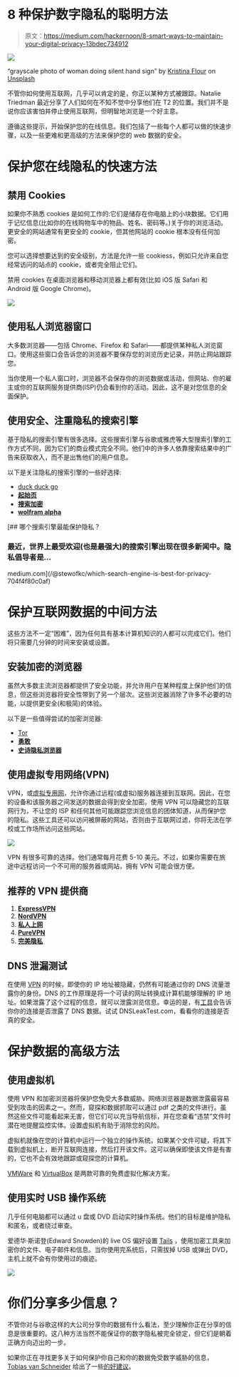 # 8 种保护数字隐私的聪明方法

> 原文：<https://medium.com/hackernoon/8-smart-ways-to-maintain-your-digital-privacy-13bdec734912>

![](img/6a6bcf8a5b79c38f14d996590714652b.png)

“grayscale photo of woman doing silent hand sign” by [Kristina Flour](https://unsplash.com/@tinaflour?utm_source=medium&utm_medium=referral) on [Unsplash](https://unsplash.com?utm_source=medium&utm_medium=referral)

不管你如何使用互联网，几乎可以肯定的是，你正以某种方式被跟踪。Natalie Triedman 最近分享了人们如何在不知不觉中分享他们在 T2 的位置。我们并不是说你应该害怕并停止使用互联网，但明智地浏览是一个好主意。

遵循这些提示，开始保护您的在线信息。我们包括了一些每个人都可以做的快速步骤，以及一些更难和更高级的方法来保护您的 web 数据的安全。

# 保护您在线隐私的快速方法

## 禁用 Cookies

如果你不熟悉 cookies 是如何工作的:它们是储存在你电脑上的小块数据。它们用于记忆信息(比如你的在线购物车中的物品、姓名、密码等。)关于你的浏览活动。更安全的网站通常有更安全的 cookie，但其他网站的 cookie 根本没有任何加密。

您可以选择想要达到的安全级别，方法是允许一些 cookiess，例如只允许来自您经常访问的站点的 cookie，或者完全阻止它们。

禁用 cookies 在桌面浏览器和移动浏览器上都有效(比如 iOS 版 Safari 和 Android 版 Google Chrome)。

![](img/c84426f7002c65fcff9ca4cf7e2d3812.png)

## 使用私人浏览器窗口

大多数浏览器——包括 Chrome、Firefox 和 Safari——都提供某种私人浏览窗口。使用这些窗口会告诉您的浏览器不要保存您的浏览历史记录，并防止网站跟踪您。

当你使用一个私人窗口时，浏览器不会保存你的浏览数据或活动，但网站、你的雇主或你的互联网服务提供商(ISP)仍会看到你的活动。因此，这不是对您信息的全面保护。

## 使用安全、注重隐私的搜索引擎

基于隐私的搜索引擎有很多选择。这些搜索引擎与谷歌或雅虎等大型搜索引擎的工作方式不同，因为它们的商业模式完全不同。他们中的许多人依靠搜索结果中的广告来获取收入，而不是出售他们的用户信息。

以下是关注隐私的搜索引擎的一些好选择:

*   [duck duck go](http://duckduckgo.com)
*   [**起始页**](http://startpage.com)
*   [**搜索加密**](http://searchencrypt.com)
*   [**wolfram alpha**](https://www.wolframalpha.com/)

[](/@stewofkc/which-search-engine-is-best-for-privacy-704f4f80c0af) [## 哪个搜索引擎最能保护隐私？

### 最近，世界上最受欢迎(也是最强大)的搜索引擎出现在很多新闻中。隐私倡导者是…

medium.com](/@stewofkc/which-search-engine-is-best-for-privacy-704f4f80c0af) 

# 保护互联网数据的中间方法

这些方法不一定“困难”，因为任何具有基本计算机知识的人都可以完成它们。他们将只需要几分钟的时间来安装或设置。

## 安装加密的浏览器

虽然大多数主流浏览器都提供了安全功能，并允许用户在某种程度上保护他们的信息，但这些浏览器将安全性带到了另一个层次。这些浏览器消除了许多不必要的功能，以提供更安全(和极简)的体验。

以下是一些值得尝试的加密浏览器:

*   [Tor](https://www.torproject.org/projects/torbrowser.html.en)
*   [**勇敢**](https://brave.com/)
*   [**史诗隐私浏览器**](https://www.epicbrowser.com/)

## 使用虚拟专用网络(VPN)

VPN，或[虚拟专用网](/searchencrypt/does-a-privacy-based-search-engine-exist-273170797b85)，允许你通过远程(或虚拟)服务器连接到互联网。因此，在您的设备和该服务器之间发送的数据会得到安全加密。使用 VPN 可以隐藏您的互联网行为，不让您的 ISP 和任何其他可能跟踪您浏览信息的团体知道，从而保护您的隐私。这些工具还可以访问被屏蔽的网站，否则由于互联网过滤，你将无法在学校或工作场所访问这些网站。

![](img/a8fc7aa7c4a325d98cf5d67fb3e12e2d.png)

VPN 有很多可靠的选择。他们通常每月花费 5-10 美元。不过，如果你需要在旅途中远程访问一个不可用的服务器或网站，拥有 VPN 可能会很方便。

## 推荐的 VPN 提供商

1.  [**ExpressVPN**](https://www.linkev.com/?a_fid=cstewart-20)
2.  [**NordVPN**](https://go.nordvpn.net/aff_c?offer_id=15&aff_id=15989)
3.  [**私人上网**](https://www.privateinternetaccess.com/pages/buy-vpn/stewofkc)
4.  [**PureVPN**](https://www.purevpn.com/order-now.php?utm_medium=referral&utm_source=aff-36667)
5.  [**完美隐私**](https://www.perfect-privacy.com/?a_aid=cstewart-20)

## DNS 泄漏测试

在使用 [VPN](https://hackernoon.com/tagged/vpn) 的时候，即使你的 IP 地址被隐藏，仍然有可能通过你的 DNS 流量泄露你的身份。DNS 的工作原理是将一个可读的网址转换成计算机能够理解的 IP 地址。如果泄露了这个过程的信息，就可以泄露浏览信息。幸运的是，有[工具](https://hackernoon.com/tagged/tools)会告诉你你的连接是否泄露了 DNS 数据。试试 DNSLeakTest.com，看看你的连接是否真的安全。

# 保护数据的高级方法

## 使用虚拟机

使用 VPN 和加密浏览器将保护您免受大多数威胁。网络浏览器是数据泄露最容易受到攻击的因素之一。然而，窥探和数据抓取可以通过 pdf 之类的文件进行。虽然这些文件可能看起来无害，但它们可以充当导航信标，并在您查看“违禁”文件时潜在地提醒监控实体。设置虚拟机有助于消除您的风险。

虚拟机就像在您的计算机中运行一个独立的操作系统。如果某个文件可疑，将其下载到虚拟机上，断开互联网连接，然后打开该文件。这可以确保即使该文件是有害的，它也不会有效地跟踪或窥探您的计算机。

[VMWare](https://www.vmware.com/) 和 [VirtualBox](https://www.virtualbox.org/) 是两款可靠的免费虚拟化解决方案。

## 使用实时 USB 操作系统

几乎任何电脑都可以通过 u 盘或 DVD 启动实时操作系统。他们的目标是维护隐私和匿名，或者绕过审查。

爱德华·斯诺登(Edward Snowden)的 live OS 偏好设置 [Tails](https://tails.boum.org/) ，使用加密工具来加密你的文件、电子邮件和信息。当你使用完系统后，只需拔掉 USB 或弹出 DVD，主机上就不会有你使用过的痕迹。

![](img/2d543a21f52c07645cdb41a8d669651b.png)

# 你们分享多少信息？

不管你对与谷歌这样的大公司分享你的数据有什么看法，至少理解你正在分享的信息是很重要的。这八种方法当然不能保证你的数字隐私被完全锁定，但它们是朝着正确方向迈出的一步。

如果你正在寻找更多关于如何保护你自己和你的数据免受数字威胁的信息， [Tobias van Schneider](https://medium.com/u/7ee29b787e9?source=post_page-----13bdec734912--------------------------------) 给出了一些[的好建议](/desk-of-van-schneider/trading-design-for-something-else-than-money-47f85d01b81f)。
